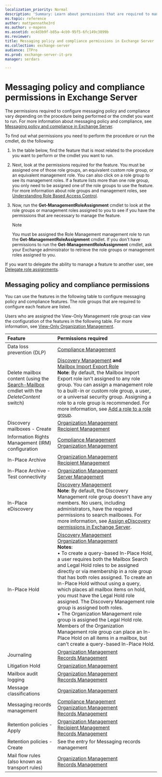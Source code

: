 ```yaml
---
localization_priority: Normal
description: 'Summary: Learn about permissions that are required to manage policy and compliance features in Exchange Server 2016 and Exchange Server 2019.'
ms.topic: reference
author: mattpennathe3rd
ms.author: v-mapenn
ms.assetid: ec4d3b9f-b85a-4cb9-95f5-6fc149c3899b
ms.reviewer:
title: Messaging policy and compliance permissions in Exchange Server
ms.collection: exchange-server
audience: ITPro
ms.prod: exchange-server-it-pro
manager: serdars

---
```


# Messaging policy and compliance permissions in Exchange Server

The permissions required to configure messaging policy and compliance vary depending on the procedure being performed or the cmdlet you want to run. For more information about messaging policy and compliance, see [Messaging policy and compliance in Exchange Server](../../policy-and-compliance/policy-and-compliance.md).

To find out what permissions you need to perform the procedure or run the cmdlet, do the following:

1. In the table below, find the feature that is most related to the procedure you want to perform or the cmdlet you want to run.

2. Next, look at the permissions required for the feature. You must be assigned one of those role groups, an equivalent custom role group, or an equivalent management role. You can also click on a role group to see its management roles. If a feature lists more than one role group, you only need to be assigned one of the role groups to use the feature. For more information about role groups and management roles, see [Understanding Role Based Access Control](https://technet.microsoft.com/library/dd298183.aspx).

3. Now, run the **Get-ManagementRoleAssignment** cmdlet to look at the role groups or management roles assigned to you to see if you have the permissions that are necessary to manage the feature.

    > [!NOTE]
    > You must be assigned the Role Management management role to run the **Get-ManagementRoleAssignment** cmdlet. If you don't have permissions to run the **Get-ManagementRoleAssignment** cmdlet, ask your Exchange administrator to retrieve the role groups or management roles assigned to you.

If you want to delegate the ability to manage a feature to another user, see [Delegate role assignments](https://docs.microsoft.com/exchange/delegate-role-assignments-exchange-2013-help).

## Messaging policy and compliance permissions

You can use the features in the following table to configure messaging policy and compliance features. The role groups that are required to configure each feature are listed.

Users who are assigned the View-Only Management role group can view the configuration of the features in the following table. For more information, see [View-Only Organization Management](https://technet.microsoft.com/library/c514c6d0-0157-4c52-9ec6-441d9a30f3df.aspx).

|**Feature**|**Permissions required**|
|:-----|:-----|
|Data loss prevention (DLP)|[Compliance Management](https://docs.microsoft.com/exchange/compliance-management-exchange-2013-help)|
|Delete mailbox content (using the [Search-Mailbox](https://docs.microsoft.com/powershell/module/exchange/mailboxes/search-mailbox) cmdlet with the _DeleteContent_ switch)|[Discovery Management](https://docs.microsoft.com/exchange/discovery-management-exchange-2013-help) **and** <br/> [Mailbox Import Export Role](https://docs.microsoft.com/exchange/mailbox-import-export-role-exchange-2013-help) <br/> **Note**: By default, the Mailbox Import Export role isn't assigned to any role group. You can assign a management role to a built-in or custom role group, a user, or a universal security group. Assigning a role to a role group is recommended. For more information, see [Add a role to a role group](../role-groups.md#add-a-role-to-a-role-group).|
|Discovery mailboxes - Create|[Organization Management](https://docs.microsoft.com/exchange/organization-management-exchange-2013-help) <br/> [Recipient Management](https://technet.microsoft.com/library/669d602e-68e3-41f9-a455-b942d212d130.aspx)|
|Information Rights Management (IRM) configuration|[Compliance Management](https://docs.microsoft.com/exchange/compliance-management-exchange-2013-help) <br/> [Organization Management](https://docs.microsoft.com/exchange/organization-management-exchange-2013-help)|
|In-Place Archive|[Organization Management](https://docs.microsoft.com/exchange/organization-management-exchange-2013-help) <br/> [Recipient Management](https://technet.microsoft.com/library/669d602e-68e3-41f9-a455-b942d212d130.aspx)|
|In-Place Archive - Test connectivity|[Organization Management](https://docs.microsoft.com/exchange/organization-management-exchange-2013-help) <br/> [Server Management](https://technet.microsoft.com/library/30cbc4de-adb3-42e8-922f-7661095bdb8c.aspx)|
|In-Place eDiscovery|[Discovery Management](https://docs.microsoft.com/exchange/discovery-management-exchange-2013-help) <br/> **Note**: By default, the Discovery Management role group doesn't have any members. No users, including administrators, have the required permissions to search mailboxes. For more information, see [Assign eDiscovery permissions in Exchange Server](../../policy-and-compliance/ediscovery/assign-permissions.md).|
|In-Place Hold|[Discovery Management](https://docs.microsoft.com/exchange/discovery-management-exchange-2013-help) <br/> [Organization Management](https://docs.microsoft.com/exchange/organization-management-exchange-2013-help) <br/> **Notes**:  <br/> • To create a query-based In-Place Hold, a user requires both the Mailbox Search and Legal Hold roles to be assigned directly or via membership in a role group that has both roles assigned. To create an In-Place Hold without using a query, which places all mailbox items on hold, you must have the Legal Hold role assigned. The Discovery Management role group is assigned both roles.  <br/> • The Organization Management role group is assigned the Legal Hold role. Members of the Organization Management role group can place an In-Place Hold on all items in a mailbox, but can't create a query-based In-Place Hold.|
|Journaling|[Organization Management](https://docs.microsoft.com/exchange/organization-management-exchange-2013-help) <br/> [Records Management](https://technet.microsoft.com/library/0e0c95ce-6109-4591-b86d-c6cfd44d21f5.aspx)|
|Litigation Hold|[Organization Management](https://docs.microsoft.com/exchange/organization-management-exchange-2013-help)|
|Mailbox audit logging|[Organization Management](https://docs.microsoft.com/exchange/organization-management-exchange-2013-help) <br/> [Records Management](https://technet.microsoft.com/library/0e0c95ce-6109-4591-b86d-c6cfd44d21f5.aspx)|
|Message classifications|[Organization Management](https://docs.microsoft.com/exchange/organization-management-exchange-2013-help)|
|Messaging records management|[Compliance Management](https://docs.microsoft.com/exchange/compliance-management-exchange-2013-help) <br/> [Organization Management](https://docs.microsoft.com/exchange/organization-management-exchange-2013-help) <br/> [Records Management](https://technet.microsoft.com/library/0e0c95ce-6109-4591-b86d-c6cfd44d21f5.aspx)|
|Retention policies - Apply|[Organization Management](https://docs.microsoft.com/exchange/organization-management-exchange-2013-help) <br/> [Recipient Management](https://technet.microsoft.com/library/669d602e-68e3-41f9-a455-b942d212d130.aspx) <br/> [Records Management](https://technet.microsoft.com/library/0e0c95ce-6109-4591-b86d-c6cfd44d21f5.aspx)|
|Retention policies - Create|See the entry for Messaging records management|
|Mail flow rules (also known as transport rules)|[Organization Management](https://docs.microsoft.com/exchange/organization-management-exchange-2013-help) <br/> [Records Management](https://technet.microsoft.com/library/0e0c95ce-6109-4591-b86d-c6cfd44d21f5.aspx)|
